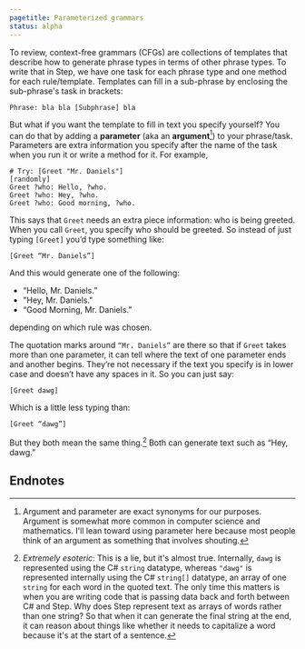 ```yaml
---
pagetitle: Parameterized grammars
status: alpha
---
```

To review, context-free grammars (CFGs) are collections of templates that describe how to generate phrase types in terms of other phrase types.  To write that in Step, we have one task for each phrase type and one method for each rule/template.  Templates can fill in a sub-phrase by enclosing the sub-phrase's task in brackets:
```step
Phrase: bla bla [Subphrase] bla
```
But what if you want the template to fill in text you specify yourself?  You can do that by adding a **parameter** (aka an **argument**[^1]) to your phrase/task.  Parameters are extra information you specify after the name of the task when you run it or write a method for it.  For example, 
```Step
# Try: [Greet "Mr. Daniels"]
[randomly]
Greet ?who: Hello, ?who.
Greet ?who: Hey, ?who.
Greet ?who: Good morning, ?who.
```
This says that `Greet` needs an extra piece information: who is being greeted.  When you call `Greet`, you specify who should be greeted.  So instead of just typing `[Greet]` you’d type something like:
```step
[Greet “Mr. Daniels”]
```
And this would generate one of the following:
* “Hello, Mr. Daniels.”
* "Hey, Mr. Daniels."
* “Good Morning, Mr. Daniels.”

depending on which rule was chosen.

The quotation marks around `“Mr. Daniels”` are there so that if `Greet` takes more than one parameter, it can tell where the text of one parameter ends and another begins.  They’re not necessary if the text you specify is in lower case and doesn’t have any spaces in it.  So you can just say:
```step
[Greet dawg]
```
Which is a little less typing than:
```step
[Greet “dawg”]
````
But they both mean the same thing.[^2] Both can generate text such as “Hey, dawg.”

## Endnotes

[^1]: Argument and parameter are exact synonyms for our purposes.  Argument is somewhat more common in computer science and mathematics.  I'll lean toward using parameter here because most people think of an argument as something that involves shouting.

[^2]: *Extremely esoteric*: This is a lie, but it's almost true.  Internally, `dawg` is represented using the C# `string` datatype, whereas `"dawg"` is represented internally using the C# `string[]` datatype, an array of one `string` for each word in the quoted text.  The only time this matters is when you are writing code that is passing data back and forth between C# and Step.  Why does Step represent text as arrays of words rather than one string?  So that when it can generate the final string at the end, it can reason about things like whether it needs to capitalize a word because it's at the start of a sentence.

